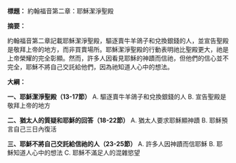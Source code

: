**標題：** 約翰福音第二章：耶穌潔淨聖殿

**摘要：**

約翰福音第二章記載耶穌潔淨聖殿，驅逐賣牛羊鴿子和兌換銀錢的人，並宣告聖殿是敬拜上帝的地方，而非買賣場所。耶穌潔淨聖殿的行動表明祂比聖殿更大，祂是上帝榮耀的完全彰顯。然而，許多人因看見耶穌的神蹟而信祂，但他們的信心並不完全，耶穌不將自己交託給他們，因為祂知道人心中的想法。

**大綱：**

**一、耶穌潔淨聖殿（13-17節）**
    A. 驅逐賣牛羊鴿子和兌換銀錢的人
    B. 宣告聖殿是敬拜上帝的地方

**二、猶太人的質疑和耶穌的回答（18-22節）**
    A. 猶太人要求耶穌顯神蹟
    B. 耶穌預言自己三日內復活

**三、耶穌不將自己交託給信祂的人（23-25節）**
    A. 許多人因神蹟而信耶穌
    B. 耶穌知道人心中的想法
    C. 耶穌不滿足人的混雜慾望